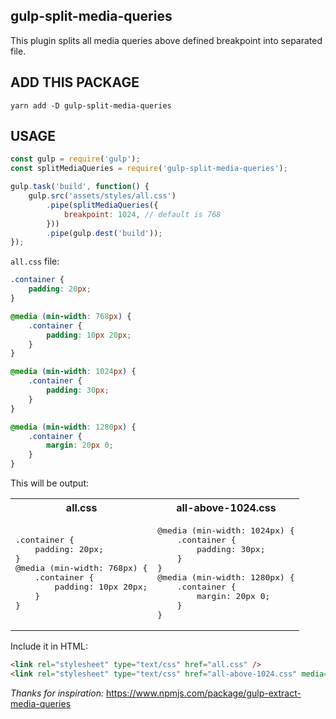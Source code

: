 gulp-split-media-queries
--------------------------
This plugin splits all media queries above defined breakpoint into separated file. 

ADD THIS PACKAGE
-------
```
yarn add -D gulp-split-media-queries
```
USAGE
-------
```js
const gulp = require('gulp');
const splitMediaQueries = require('gulp-split-media-queries');

gulp.task('build', function() {
    gulp.src('assets/styles/all.css')
        .pipe(splitMediaQueries({
            breakpoint: 1024, // default is 768
        }))
        .pipe(gulp.dest('build'));
});
```
`all.css` file:
``` css
.container {
    padding: 20px;
}

@media (min-width: 768px) {
    .container {
        padding: 10px 20px;
    }
}

@media (min-width: 1024px) {
    .container {
        padding: 30px;
    }
}

@media (min-width: 1280px) {
    .container {
        margin: 20px 0;
    }
}
```
This will be output:

<table>
	<tr>
		<th>all.css</th>
		<th>all-above-1024.css</th>
	</tr>
	<tr>
		<td><pre>.container {
    padding: 20px;
}
@media (min-width: 768px) {
    .container {
        padding: 10px 20px;
    }
}</pre></td>
<td><pre>@media (min-width: 1024px) {
    .container {
        padding: 30px;
    }
}    
@media (min-width: 1280px) {
    .container {
        margin: 20px 0;
    }
}</pre></td>
	</tr>
</table>

Include it in HTML:
```html
<link rel="stylesheet" type="text/css" href="all.css" />
<link rel="stylesheet" type="text/css" href="all-above-1024.css" media="(min-width: 1024px)" />
```
_Thanks for inspiration:_
https://www.npmjs.com/package/gulp-extract-media-queries